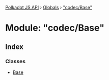 [Polkadot JS API](../README.md) › [Globals](../globals.md) › ["codec/Base"](_codec_base_.md)

# Module: "codec/Base"

## Index

### Classes

* [Base](../classes/_codec_base_.base.md)
